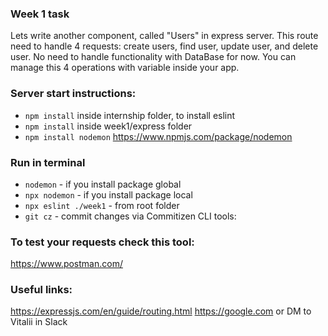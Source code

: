### Week 1 task

Lets write another component, called "Users" in express server.
This route need to handle 4 requests: create users, find user, update user, and delete user.
No need to handle functionality with DataBase for now. You can manage this 4 operations with variable inside your app.

### Server start instructions:
* `npm install` inside internship folder, to install eslint
* `npm install` inside week1/express folder
* `npm install nodemon` https://www.npmjs.com/package/nodemon

### Run in terminal
* `nodemon` - if you install package global
* `npx nodemon` - if you install package local
* `npx eslint ./week1` - from root folder
* `git cz` - commit changes via Commitizen CLI tools:

### To test your requests check this tool:
https://www.postman.com/

### Useful links:
https://expressjs.com/en/guide/routing.html
https://google.com
or
DM to Vitalii in Slack
